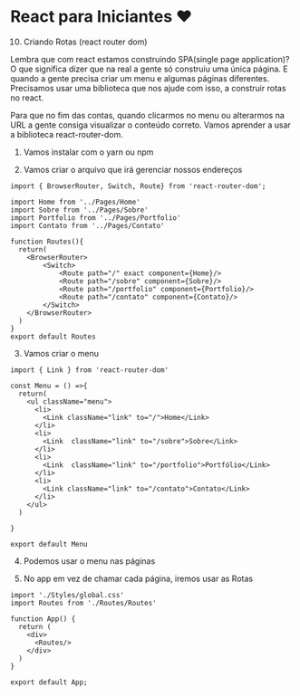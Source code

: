 # React para Iniciantes ❤️

10) Criando Rotas (react router dom)

Lembra que com react estamos construindo SPA(single page application)? O que significa dizer que na real a gente só construiu uma única página. E quando a gente precisa criar um menu e algumas páginas diferentes. Precisamos usar uma biblioteca que nos ajude com isso, a construir rotas no react.

Para que no fim das contas, quando clicarmos no menu ou alterarmos na URL a gente consiga visualizar o conteúdo correto. Vamos aprender a usar a biblioteca react-router-dom.

1) Vamos instalar com o yarn ou npm 

2) Vamos criar o arquivo que irá gerenciar nossos endereços

```
import { BrowserRouter, Switch, Route} from 'react-router-dom';

import Home from '../Pages/Home'
import Sobre from '../Pages/Sobre'
import Portfolio from '../Pages/Portfolio'
import Contato from '../Pages/Contato'

function Routes(){
  return(
    <BrowserRouter>
        <Switch>
            <Route path="/" exact component={Home}/>                
            <Route path="/sobre" component={Sobre}/> 
            <Route path="/portfolio" component={Portfolio}/>    
            <Route path="/contato" component={Contato}/>       
        </Switch>   
    </BrowserRouter>
  )
}
export default Routes
```

3) Vamos criar o menu

```
import { Link } from 'react-router-dom'

const Menu = () =>{
  return(
    <ul className="menu">
      <li>
        <Link className="link" to="/">Home</Link>
      </li>
      <li>
        <Link  className="link" to="/sobre">Sobre</Link>
      </li>
      <li>
        <Link  className="link" to="/portfolio">Portfólio</Link>
      </li>
      <li>
        <Link className="link" to="/contato">Contato</Link>
      </li>
    </ul>
  )

}

export default Menu
```

4) Podemos usar o menu nas páginas

5) No app em vez de chamar cada página, iremos usar as Rotas

```
import './Styles/global.css'
import Routes from './Routes/Routes'

function App() {
  return (
    <div>      
      <Routes/>    
    </div>   
  )
}

export default App;
```


